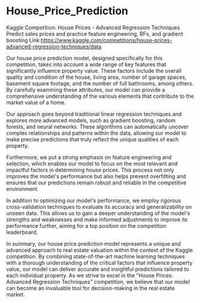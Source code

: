 # House_Price_Prediction
Kaggle Competition: House Prices - Advanced Regression Techniques Predict sales prices and practice feature engineering, RFs, and gradient boosting Link:https://www.kaggle.com/competitions/house-prices-advanced-regression-techniques/data

Our house price prediction model, designed specifically for this competition, takes into account a wide range of key features that significantly influence property value. These factors include the overall quality and condition of the house, living area, number of garage spaces, basement square footage, and the number of full bathrooms, among others. By carefully examining these attributes, our model can provide a comprehensive understanding of the various elements that contribute to the market value of a home.

Our approach goes beyond traditional linear regression techniques and explores more advanced models, such as gradient boosting, random forests, and neural networks. These algorithms can automatically uncover complex relationships and patterns within the data, allowing our model to make precise predictions that truly reflect the unique qualities of each property.

Furthermore, we put a strong emphasis on feature engineering and selection, which enables our model to focus on the most relevant and impactful factors in determining house prices. This process not only improves the model's performance but also helps prevent overfitting and ensures that our predictions remain robust and reliable in the competitive environment.

In addition to optimizing our model's performance, we employ rigorous cross-validation techniques to evaluate its accuracy and generalizability on unseen data. This allows us to gain a deeper understanding of the model's strengths and weaknesses and make informed adjustments to improve its performance further, aiming for a top position on the competition leaderboard.

In summary, our house price prediction model represents a unique and advanced approach to real estate valuation within the context of the Kaggle competition. By combining state-of-the-art machine learning techniques with a thorough understanding of the critical factors that influence property value, our model can deliver accurate and insightful predictions tailored to each individual property. As we strive to excel in the "House Prices: Advanced Regression Techniques" competition, we believe that our model can become an invaluable tool for decision-making in the real estate market.
